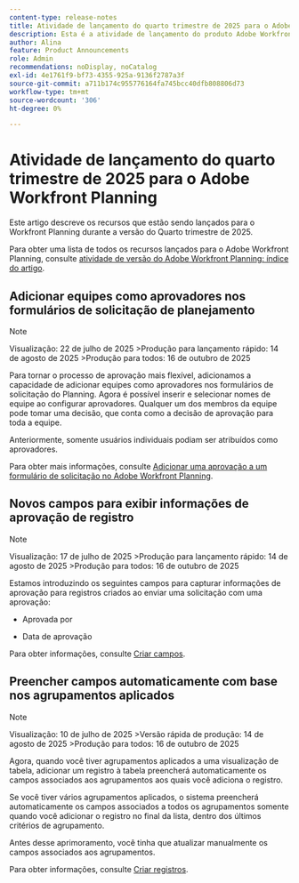 ```yaml
---
content-type: release-notes
title: Atividade de lançamento do quarto trimestre de 2025 para o Adobe Workfront Planning
description: Esta é a atividade de lançamento do produto Adobe Workfront Planning para o quarto trimestre de 2025.
author: Alina
feature: Product Announcements
role: Admin
recommendations: noDisplay, noCatalog
exl-id: 4e1761f9-bf73-4355-925a-9136f2787a3f
source-git-commit: a711b174c955776164fa745bcc40dfb808806d73
workflow-type: tm+mt
source-wordcount: '306'
ht-degree: 0%

---
```


# Atividade de lançamento do quarto trimestre de 2025 para o Adobe Workfront Planning

Este artigo descreve os recursos que estão sendo lançados para o Workfront Planning durante a versão do Quarto trimestre de 2025.

<!--keep the sentence below for all future quarterly release pages-->

Para obter uma lista de todos os recursos lançados para o Adobe Workfront Planning, consulte [atividade de versão do Adobe Workfront Planning: índice do artigo](/help/quicksilver/product-announcements/product-releases/planning-release-activity/planning-release-activity-article-index.md).

## Adicionar equipes como aprovadores nos formulários de solicitação de planejamento

>[!NOTE]
>
>Visualização: 22 de julho de 2025
>&#x200B;>Produção para lançamento rápido: 14 de agosto de 2025
>&#x200B;>Produção para todos: 16 de outubro de 2025

Para tornar o processo de aprovação mais flexível, adicionamos a capacidade de adicionar equipes como aprovadores nos formulários de solicitação do Planning. Agora é possível inserir e selecionar nomes de equipe ao configurar aprovadores. Qualquer um dos membros da equipe pode tomar uma decisão, que conta como a decisão de aprovação para toda a equipe.

Anteriormente, somente usuários individuais podiam ser atribuídos como aprovadores.

Para obter mais informações, consulte [Adicionar uma aprovação a um formulário de solicitação no Adobe Workfront Planning](/help/quicksilver/planning/requests/add-approval-to-request-form.md).

## Novos campos para exibir informações de aprovação de registro

>[!NOTE]
>
>Visualização: 17 de julho de 2025
>&#x200B;>Produção para lançamento rápido: 14 de agosto de 2025
>&#x200B;>Produção para todos: 16 de outubro de 2025


Estamos introduzindo os seguintes campos para capturar informações de aprovação para registros criados ao enviar uma solicitação com uma aprovação:

* Aprovada por

* Data de aprovação

Para obter informações, consulte [Criar campos](/help/quicksilver/planning/fields/create-fields.md).

## Preencher campos automaticamente com base nos agrupamentos aplicados

>[!NOTE]
>
>Visualização: 10 de julho de 2025
>&#x200B;>Versão rápida de produção: 14 de agosto de 2025
>&#x200B;>Produção para todos: 16 de outubro de 2025


Agora, quando você tiver agrupamentos aplicados a uma visualização de tabela, adicionar um registro à tabela preencherá automaticamente os campos associados aos agrupamentos aos quais você adiciona o registro.

Se você tiver vários agrupamentos aplicados, o sistema preencherá automaticamente os campos associados a todos os agrupamentos somente quando você adicionar o registro no final da lista, dentro dos últimos critérios de agrupamento.

Antes desse aprimoramento, você tinha que atualizar manualmente os campos associados aos agrupamentos.

Para obter informações, consulte [Criar registros](/help/quicksilver/planning/records/create-records.md).

<!--## Add teams as approvers on Planning request forms

>[!NOTE]
>
>* Preview: July 9, 2025 
>* Production for everyone: October 16, 20025 

To make the approval process more flexible, we've added the ability to add teams as approvers on Planning request forms. Now, you can enter and select team names when setting approvers. Any of the team members can make a decision, which counts as the approval decision for the entire team.

Previously, only individual users could be assigned as approvers. 

For more information, see [Add an approval to a request form in Adobe Workfront Planning](/help/quicksilver/planning/requests/add-approval-to-request-form.md).-->

